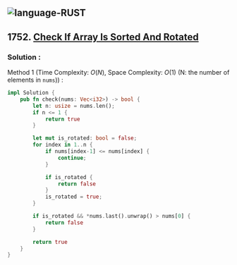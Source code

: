 ![language-RUST](https://img.shields.io/badge/RUST-8d4004?style=for-the-badge&logo=RUST)
---

## 1752. [Check If Array Is Sorted And Rotated](https://leetcode.com/problems/check-if-array-is-sorted-and-rotated)

### Solution :

Method 1 (Time Complexity: $O(N)$, Space Complexity: $O(1)$ (N: the number of elements in `nums`)) :
```rust
impl Solution {
    pub fn check(nums: Vec<i32>) -> bool {
        let n: usize = nums.len();
        if n <= 1 {
            return true
        }

        let mut is_rotated: bool = false;
        for index in 1..n {
            if nums[index-1] <= nums[index] {
                continue;
            }

            if is_rotated {
                return false
            }
            is_rotated = true;
        }

        if is_rotated && *nums.last().unwrap() > nums[0] {
            return false
        }

        return true
    }
}
```
